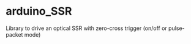 # arduino_SSR
Library to drive an optical SSR with zero-cross trigger (on/off or pulse-packet mode)
